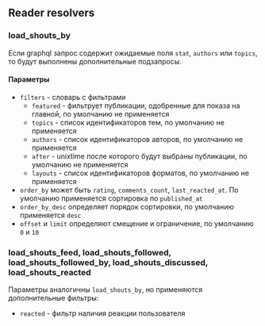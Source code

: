 ## Reader resolvers

### load_shouts_by

Если graphql запрос содержит ожидаемые поля `stat`, `authors` или `topics`, то будут выполнены дополнительные подзапросы.

#### Параметры

- `filters` - словарь с фильтрами
  - `featured` - фильтрует публикации, одобренные для показа на главной, по умолчанию не применяется
  - `topics` - список идентификаторов тем, по умолчанию не применяется
  - `authors` - список идентификаторов авторов, по умолчанию не применяется
  - `after` - unixtime после которого будут выбраны публикации, по умолчанию не применяется
  - `layouts` - список идентификаторов форматов, по умолчанию не применяется
- `order_by` может быть `rating`, `comments_count`, `last_reacted_at`. По умолчанию применяется сортировка по `published_at`
- `order_by_desc` определяет порядок сортировки, по умолчанию применяется `desc`
- `offset` и `limit` определяют смещение и ограничение, по умолчанию `0` и `10`

### load_shouts_feed, load_shouts_followed, load_shouts_followed_by, load_shouts_discussed, load_shouts_reacted

Параметры аналогичны `load_shouts_by`, но применяются дополнительные фильтры:

- `reacted` - фильтр наличия реакции пользователя